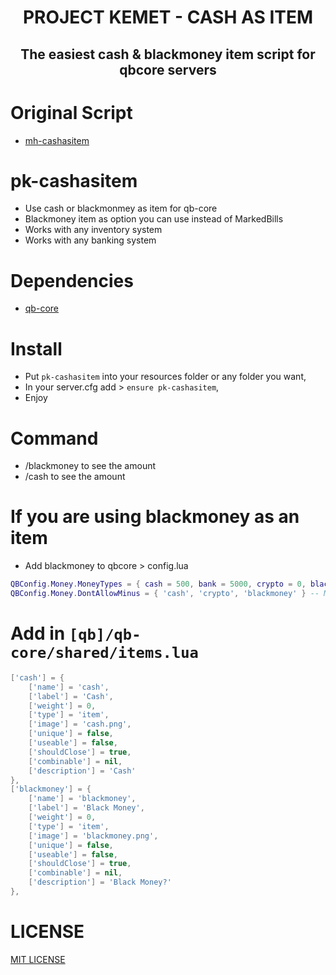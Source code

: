 <p align="center">
    <h1 align="center">PROJECT KEMET - CASH AS ITEM</h1>
    <h2 align="center">The easiest cash & blackmoney item script for qbcore servers</h2>
</p>


# Original Script

- [mh-cashasitem](https://github.com/MaDHouSe79/mh-cashasitem)


# pk-cashasitem

- Use cash or blackmonmey as item for qb-core
- Blackmoney item as option you can use instead of MarkedBills
- Works with any inventory system
- Works with any banking system


# Dependencies

- [qb-core](https://github.com/qbcore-framework/qb-core)


# Install

- Put `pk-cashasitem` into your resources folder or any folder you want,
- In your server.cfg add > `ensure pk-cashasitem`,
- Enjoy


# Command

- /blackmoney to see the amount
- /cash to see the amount


# If you are using blackmoney as an item

- Add blackmoney to qbcore > config.lua
```lua
QBConfig.Money.MoneyTypes = { cash = 500, bank = 5000, crypto = 0, blackmoney = 0 } -- type = startamount - Add or remove money types for your server (for ex. blackmoney = 0), remember once added it will not be removed from the database!
QBConfig.Money.DontAllowMinus = { 'cash', 'crypto', 'blackmoney' } -- Money that is not allowed going in minus
```


# Add in `[qb]/qb-core/shared/items.lua` 

```lua
['cash'] = {
    ['name'] = 'cash', 
    ['label'] = 'Cash', 
    ['weight'] = 0, 
    ['type'] = 'item', 
    ['image'] = 'cash.png', 
    ['unique'] = false,
    ['useable'] = false,
    ['shouldClose'] = true,
    ['combinable'] = nil,
    ['description'] = 'Cash'
},
['blackmoney'] = {
    ['name'] = 'blackmoney',
    ['label'] = 'Black Money',
    ['weight'] = 0,
    ['type'] = 'item',
    ['image'] = 'blackmoney.png',
    ['unique'] = false,
    ['useable'] = false,
    ['shouldClose'] = true,
    ['combinable'] = nil,
    ['description'] = 'Black Money?'
},
```


# LICENSE

[MIT LICENSE](./LICENSE)